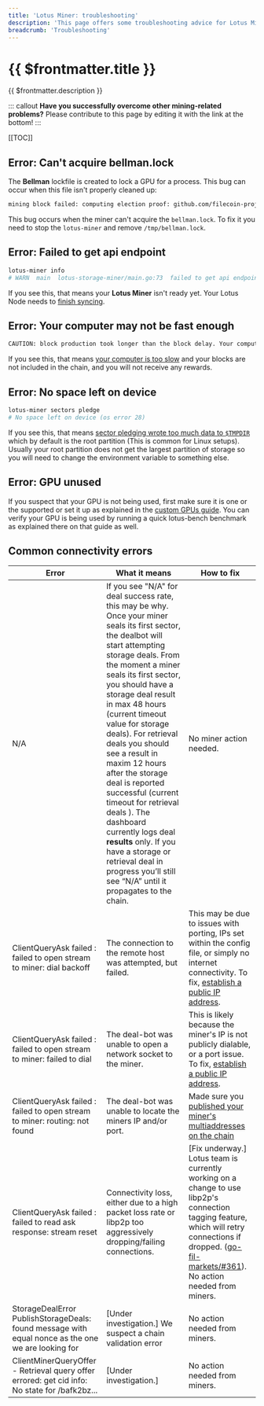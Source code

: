 ```yaml
---
title: 'Lotus Miner: troubleshooting'
description: 'This page offers some troubleshooting advice for Lotus Miners by listing some of the most common errors that users can come accross.'
breadcrumb: 'Troubleshooting'
---
```


# {{ $frontmatter.title }}

{{ $frontmatter.description }}

::: callout
**Have you successfully overcome other mining-related problems?** Please contribute to this page by editing it with the link at the bottom!
:::

[[TOC]]

## Error: Can't acquire bellman.lock

The **Bellman** lockfile is created to lock a GPU for a process. This bug can occur when this file isn't properly cleaned up:

```sh
mining block failed: computing election proof: github.com/filecoin-project/lotus/miner.(*Miner).mineOne
```

This bug occurs when the miner can't acquire the `bellman.lock`. To fix it you need to stop the `lotus-miner` and remove `/tmp/bellman.lock`.

## Error: Failed to get api endpoint

```sh
lotus-miner info
# WARN  main  lotus-storage-miner/main.go:73  failed to get api endpoint: (/Users/user/.lotusminer) %!w(*errors.errorString=&{API not running (no endpoint)}):
```

If you see this, that means your **Lotus Miner** isn't ready yet. Your Lotus Node needs to [finish syncing](../../get-started/lotus/chain.md#checking-sync-status).

## Error: Your computer may not be fast enough

```sh
CAUTION: block production took longer than the block delay. Your computer may not be fast enough to keep up
```

If you see this, that means [your computer is too slow](../hardware-requirements.md) and your blocks are not included in the chain, and you will not receive any rewards.

## Error: No space left on device

```sh
lotus-miner sectors pledge
# No space left on device (os error 28)
```

If you see this, that means [sector pledging wrote too much data to `$TMPDIR`](sector-pledging.md) which by default is the root partition (This is common for Linux setups). Usually your root partition does not get the largest partition of storage so you will need to change the environment variable to something else.

## Error: GPU unused

If you suspect that your GPU is not being used, first make sure it is one or the supported or set it up as explained in the [custom GPUs guide](gpus.md). You can verify your GPU is being used by running a quick lotus-bench benchmark as explained there on that guide as well.

## Common connectivity errors

| Error                                                                                              | What it means                                                                                                                                                                                                                                                                                                                                                                                                                                                                                                                                                                                                           | How to fix                                                                                                                                                                                                                                                             |
| -------------------------------------------------------------------------------------------------- | ----------------------------------------------------------------------------------------------------------------------------------------------------------------------------------------------------------------------------------------------------------------------------------------------------------------------------------------------------------------------------------------------------------------------------------------------------------------------------------------------------------------------------------------------------------------------------------------------------------------------- | ---------------------------------------------------------------------------------------------------------------------------------------------------------------------------------------------------------------------------------------------------------------------- |
| N/A                                                                                                | If you see "N/A" for deal success rate, this may be why. Once your miner seals its first sector, the dealbot will start attempting storage deals. From the moment a miner seals its first sector, you should have a storage deal result in max 48 hours (current timeout value for storage deals). For retrieval deals you should see a result in maxim 12 hours after the storage deal is reported successful (current timeout for retrieval deals ). The dashboard currently logs deal **results** only. If you have a storage or retrieval deal in progress you’ll still see “N/A” until it propagates to the chain. | No miner action needed.                                                                                                                                                                                                                                                |
| ClientQueryAsk failed : failed to open stream to miner: dial backoff                               | The connection to the remote host was attempted, but failed.                                                                                                                                                                                                                                                                                                                                                                                                                                                                                                                                                            | This may be due to issues with porting, IPs set within the config file, or simply no internet connectivity. To fix, [establish a public IP address](https://docs.filecoin.io/mine/connectivity/#establishing-a-public-ip-address).                                     |
| ClientQueryAsk failed : failed to open stream to miner: failed to dial                             | The deal-bot was unable to open a network socket to the miner.                                                                                                                                                                                                                                                                                                                                                                                                                                                                                                                                                          | This is likely because the miner's IP is not publicly dialable, or a port issue. To fix, [establish a public IP address](https://docs.filecoin.io/mine/connectivity/#establishing-a-public-ip-address).                                                                |
| ClientQueryAsk failed : failed to open stream to miner: routing: not found                         | The deal-bot was unable to locate the miners IP and/or port.                                                                                                                                                                                                                                                                                                                                                                                                                                                                                                                                                            | Made sure you [published your miner's multiaddresses on the chain](./miner-setup.md#发布矿工地址)                                                                                                                                                    |
| ClientQueryAsk failed : failed to read ask response: stream reset                                  | Connectivity loss, either due to a high packet loss rate or libp2p too aggressively dropping/failing connections.                                                                                                                                                                                                                                                                                                                                                                                                                                                                                                       | [Fix underway.] Lotus team is currently working on a change to use libp2p's connection tagging feature, which will retry connections if dropped. ([go-fil-markets/#361](https://github.com/filecoin-project/go-fil-markets/issues/361)). No action needed from miners. |
| StorageDealError PublishStorageDeals: found message with equal nonce as the one we are looking for | [Under investigation.] We suspect a chain validation error                                                                                                                                                                                                                                                                                                                                                                                                                                                                                                                                                              | No action needed from miners.                                                                                                                                                                                                                                          |
| ClientMinerQueryOffer - Retrieval query offer errored: get cid info: No state for /bafk2bz...      | [Under investigation.]                                                                                                                                                                                                                                                                                                                                                                                                                                                                                                                                                                                                  | No action needed from miners.                                                                                                                                                                                                                                          |
